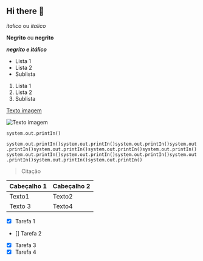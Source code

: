 ## Hi there 👋

<!-- Cabeçalhos-->

<!-- # Título 1

## Título 2

### Título 3

#### Título 4

##### Título 5

###### Título 6 -->

*italico* ou _italico_

**Negrito** ou __negrito__

___negrito e itálico___

- Lista 1
- Lista 2
- Sublista

1. Lista 1
2. Lista 2
 1. Sublista

 <!-- links -->

 [Texto imagem](https://static.wikia.nocookie.net/naruto/images/3/33/Naruto_Uzumaki_%28Parte_I_-_HD%29.png/revision/latest/scale-to-width-down/1200?cb=20160316113315&path-prefix=pt-br)

![Texto imagem](https://static.wikia.nocookie.net/naruto/images/3/33/Naruto_Uzumaki_%28Parte_I_-_HD%29.png/revision/latest/scale-to-width-down/1200?cb=20160316113315&path-prefix=pt-br)

`system.out.printIn()`

```system.out.printIn()system.out.printIn()system.out.printIn()system.out.printIn()system.out.printIn()system.out.printIn()system.out.printIn()system.out.printIn()system.out.printIn()system.out.printIn()system.out.printIn()system.out.printIn()system.out.printIn() ```

<!-- Citações -->
> Citação

<!-- Tabelas -->
| Cabeçalho 1 | Cabeçalho 2|
| ------------| -----------|
| Texto1      | Texto2     |
| Texto 3     | Texto4     |

- [x] Tarefa 1 <br>
- [] Tarefa 2 <br>
- [x] Tarefa 3 <br>
- [x] Tarefa 4 <br>
<!--
**tiTurtle/tiTurtle** is a ✨ _special_ ✨ repository because its `README.md` (this file) appears on your GitHub profile.

Here are some ideas to get you started:

- 🔭 I’m currently working on ...
- 🌱 I’m currently learning ...
- 👯 I’m looking to collaborate on ...
- 🤔 I’m looking for help with ...
- 💬 Ask me about ...
- 📫 How to reach me: ...
- 😄 Pronouns: ...
- ⚡ Fun fact: ...
-->
